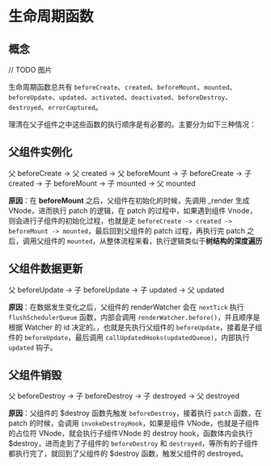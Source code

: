 # 生命周期函数

## 概念

// TODO 图片

生命周期函数总共有 `beforeCreate`、`created`、`beforeMount`、`mounted`、`beforeUpdate`、`updated`、`activated`、`deactivated`、`beforeDestroy`、`destroyed`、`errorCaptured`。

理清在父子组件之中这些函数的执行顺序是有必要的。主要分为如下三种情况：

## 父组件实例化

父 beforeCreate -> 父 created -> 父 beforeMount -> 子 beforeCreate -> 子 created -> 子 beforeMount -> 子 mounted -> 父 mounted

__原因__：在 **beforeMount** 之后，父组件在初始化的时候，先调用 _render 生成 VNode，进而执行 patch 的逻辑，在 patch 的过程中，如果遇到组件 Vnode，则会进行子组件的初始化过程，也就是走 `beforeCreate -> created -> beforeMount -> mounted`，最后回到父组件的 patch 过程，再执行完 patch 之后，调用父组件的 `mounted`，从整体流程来看，执行逻辑类似于**树结构的深度遍历**

## 父组件数据更新

父 beforeUpdate -> 子 beforeUpdate -> 子 updated -> 父 updated

__原因__：在数据发生变化之后，父组件的 renderWatcher 会在 `nextTick` 执行 `flushSchedulerQueue` 函数，内部会调用  `renderWatcher.before()`，并且顺序是根据 Watcher 的 id 决定的。，也就是先执行父组件的 `beforeUpdate`，接着是子组件的 `beforeUpdate`，最后调用 `callUpdatedHooks(updatedQueue)`，内部执行 `updated` 钩子。

## 父组件销毁

父 beforeDestroy -> 子 beforeDestroy -> 子 destroyed -> 父 destroyed

__原因__：父组件的 $destroy 函数先触发 `beforeDestroy`，接着执行 `patch` 函数，在 patch 的时候，会调用 `invokeDestroyHook`，如果是组件 VNode，也就是子组件的占位符 VNode，就会执行子组件VNode 的 destroy hook，函数体内会执行 $destroy，进而走到了子组件的 `beforeDestroy` 和 `destroyed`，等所有的子组件都执行完了，就回到了父组件的 $destroy 函数，触发父组件的 destroyed。

